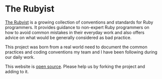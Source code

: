 # The Rubyist

[The Rubyist](http://rubyist.info/) is a growing collection of conventions and standards for Ruby programmers. It provides guidance to non-expert Ruby programmers on how to avoid common mistakes in their everyday work and also offers advice on what would be generally considered as bad practice.

This project was born from a real world need to document the common practices and coding conventions my team and I have been following during our daily work.

This website is [open source](https://github.com/weppos/rubyist). Please help us by forking the project and adding to it.

